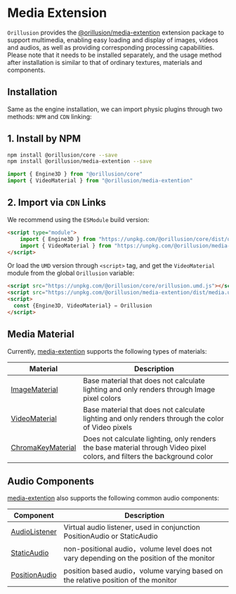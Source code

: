 # Media Extension

`Orillusion` provides the [@orillusion/media-extention](/media-extention/) extension package to support multimedia, enabling easy loading and display of images, videos and audios, as well as providing corresponding processing capabilities. Please note that it needs to be installed separately, and the usage method after installation is similar to that of ordinary textures, materials and components.

## Installation
Same as the engine installation, we can import physic plugins through two methods: `NPM` and `CDN` linking:

## 1. Install by NPM
```bash
npm install @orillusion/core --save
npm install @orillusion/media-extention --save
```
```ts
import { Engine3D } from "@orillusion/core"
import { VideoMaterial } from "@orillusion/media-extention"
```

## 2. Import via `CDN` Links
We recommend using the `ESModule` build version:
```html
<script type="module">
    import { Engine3D } from "https://unpkg.com/@orillusion/core/dist/orillusion.es.js"
    import { VideoMaterial } from "https://unpkg.com/@orillusion/media-extention/dist/media.es.js"
</script>
```

Or load the `UMD` version through `<script>` tag, and get the `VideoMaterial` module from the global `Orillusion` variable:
```html
<script src="https://unpkg.com/@orillusion/core/orillusion.umd.js"></script>
<script src="https://unpkg.com/@orillusion/media-extention/dist/media.umd.js"></script>
<script>
  const {Engine3D, VideoMaterial} = Orillusion
</script>
```

## Media Material
Currently, [media-extention](/media-extention/) supports the following types of materials:

| Material | Description |
| --- | --- |
| [ImageMaterial](/media-extention/classes/ImageMaterial.md) | Base material that does not calculate lighting and only renders through Image pixel colors |
| [VideoMaterial](/media-extention/classes/VideoMaterial.md) | Base material that does not calculate lighting and only renders through the color of Video pixels |
| [ChromaKeyMaterial](/media-extention/classes/ChromaKeyMaterial.md) | Does not calculate lighting, only renders the base material through Video pixel colors, and filters the background color |

## Audio Components

[media-extention](/media-extention/) also supports the following common audio components:

| Component | Description |
| --- | --- |
| [AudioListener](/media-extention/classes/AudioListener.md) | Virtual audio listener,  used in conjunction PositionAudio or StaticAudio|
| [StaticAudio](/media-extention/classes/StaticAudio.md) | non-positional audio，volume level does not vary depending on the position of the monitor |
| [PositionAudio](/media-extention/classes/PositionAudio.md) | position based audio，volume varying based on the relative position of the monitor |
